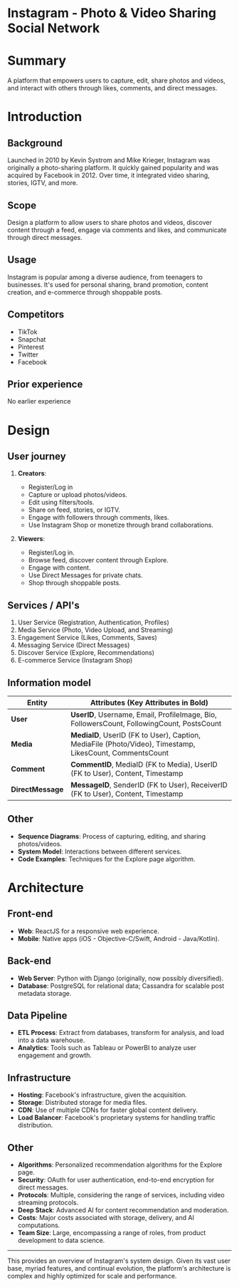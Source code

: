 # Instagram - Photo & Video Sharing Social Network

# Summary

A platform that empowers users to capture, edit, share photos and videos, and interact with others through likes, comments, and direct messages.

# Introduction

## Background

Launched in 2010 by Kevin Systrom and Mike Krieger, Instagram was originally a photo-sharing platform. It quickly gained popularity and was acquired by Facebook in 2012. Over time, it integrated video sharing, stories, IGTV, and more.

## Scope

Design a platform to allow users to share photos and videos, discover content through a feed, engage via comments and likes, and communicate through direct messages.

## Usage

Instagram is popular among a diverse audience, from teenagers to businesses. It's used for personal sharing, brand promotion, content creation, and e-commerce through shoppable posts.

## Competitors

- TikTok
- Snapchat
- Pinterest
- Twitter
- Facebook

## Prior experience

No earlier experience

# Design

## User journey

1. **Creators**:

   - Register/Log in
   - Capture or upload photos/videos.
   - Edit using filters/tools.
   - Share on feed, stories, or IGTV.
   - Engage with followers through comments, likes.
   - Use Instagram Shop or monetize through brand collaborations.

2. **Viewers**:
   - Register/Log in.
   - Browse feed, discover content through Explore.
   - Engage with content.
   - Use Direct Messages for private chats.
   - Shop through shoppable posts.

## Services / API's

1. User Service (Registration, Authentication, Profiles)
2. Media Service (Photo, Video Upload, and Streaming)
3. Engagement Service (Likes, Comments, Saves)
4. Messaging Service (Direct Messages)
5. Discover Service (Explore, Recommendations)
6. E-commerce Service (Instagram Shop)

## Information model

| Entity            | Attributes (Key Attributes in Bold)                                                                      |
| ----------------- | -------------------------------------------------------------------------------------------------------- |
| **User**          | **UserID**, Username, Email, ProfileImage, Bio, FollowersCount, FollowingCount, PostsCount               |
| **Media**         | **MediaID**, UserID (FK to User), Caption, MediaFile (Photo/Video), Timestamp, LikesCount, CommentsCount |
| **Comment**       | **CommentID**, MediaID (FK to Media), UserID (FK to User), Content, Timestamp                            |
| **DirectMessage** | **MessageID**, SenderID (FK to User), ReceiverID (FK to User), Content, Timestamp                        |

## Other

- **Sequence Diagrams**: Process of capturing, editing, and sharing photos/videos.
- **System Model**: Interactions between different services.
- **Code Examples**: Techniques for the Explore page algorithm.

# Architecture

## Front-end

- **Web**: ReactJS for a responsive web experience.
- **Mobile**: Native apps (iOS - Objective-C/Swift, Android - Java/Kotlin).

## Back-end

- **Web Server**: Python with Django (originally, now possibly diversified).
- **Database**: PostgreSQL for relational data; Cassandra for scalable post metadata storage.

## Data Pipeline

- **ETL Process**: Extract from databases, transform for analysis, and load into a data warehouse.
- **Analytics**: Tools such as Tableau or PowerBI to analyze user engagement and growth.

## Infrastructure

- **Hosting**: Facebook's infrastructure, given the acquisition.
- **Storage**: Distributed storage for media files.
- **CDN**: Use of multiple CDNs for faster global content delivery.
- **Load Balancer**: Facebook's proprietary systems for handling traffic distribution.

## Other

- **Algorithms**: Personalized recommendation algorithms for the Explore page.
- **Security**: OAuth for user authentication, end-to-end encryption for direct messages.
- **Protocols**: Multiple, considering the range of services, including video streaming protocols.
- **Deep Stack**: Advanced AI for content recommendation and moderation.
- **Costs**: Major costs associated with storage, delivery, and AI computations.
- **Team Size**: Large, encompassing a range of roles, from product development to data science.

---

This provides an overview of Instagram's system design. Given its vast user base, myriad features, and continual evolution, the platform's architecture is complex and highly optimized for scale and performance.
